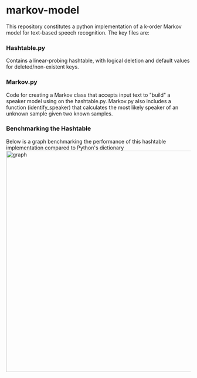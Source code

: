 # markov-model
This repository constitutes a python implementation of a k-order Markov model for text-based speech recognition. The key files are:

### Hashtable.py
Contains a linear-probing hashtable, with logical deletion and default values for deleted/non-existent keys.

### Markov.py
Code for creating a Markov class that accepts input text to "build" a speaker model using on the hashtable.py. Markov.py also includes a function (identify_speaker) that calculates the most likely speaker of an unknown sample given two known samples.


### Benchmarking the Hashtable
Below is a graph benchmarking the performance of this hashtable implementation compared to Python's dictionary
<img width="604" alt="graph" src="https://user-images.githubusercontent.com/107568169/211171379-f9733d78-95c8-468c-ba22-99c153c879af.png">

